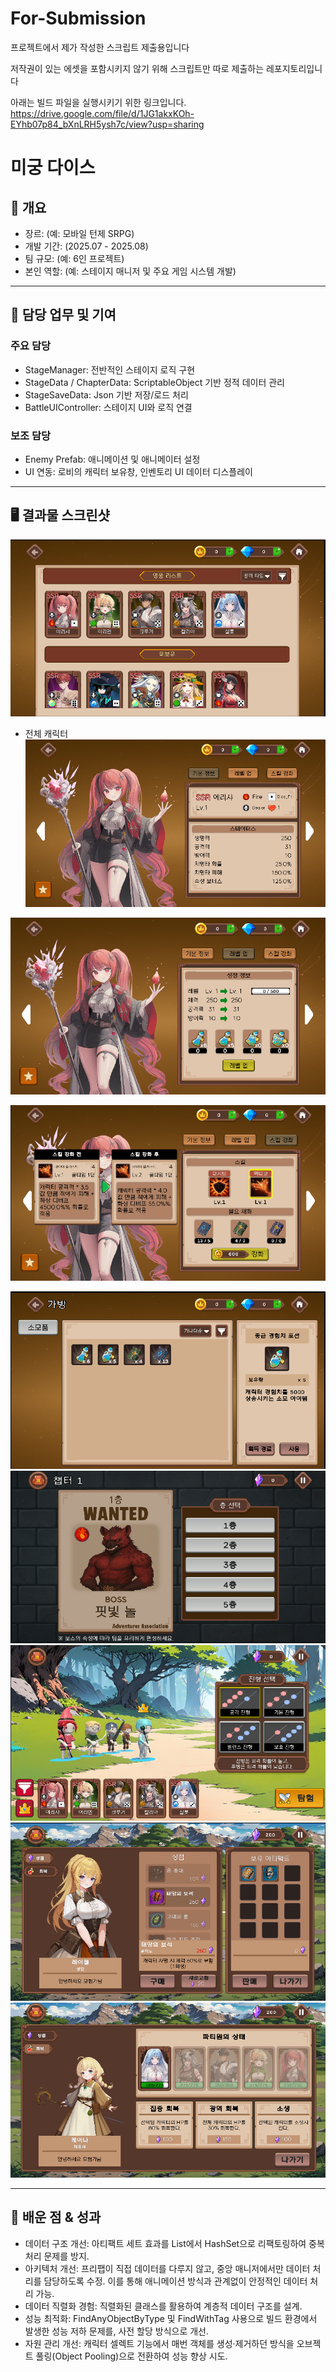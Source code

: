 # For-Submission
프로젝트에서 제가 작성한 스크립트 제출용입니다

저작권이 있는 에셋을 포함시키지 않기 위해 스크립트만 따로 제출하는 레포지토리입니다

아래는 빌드 파일을 실행시키기 위한 링크입니다.
https://drive.google.com/file/d/1JG1akxKOh-EYhb07p84_bXnLRH5ysh7c/view?usp=sharing

# 미궁 다이스

## 📌 개요
- 장르: (예: 모바일 턴제 SRPG)
- 개발 기간: (2025.07 - 2025.08)
- 팀 규모: (예: 6인 프로젝트)
- 본인 역할: (예: 스테이지 매니저 및 주요 게임 시스템 개발)

---

## 🔧 담당 업무 및 기여
### 주요 담당
- StageManager: 전반적인 스테이지 로직 구현
- StageData / ChapterData: ScriptableObject 기반 정적 데이터 관리
- StageSaveData: Json 기반 저장/로드 처리
- BattleUIController: 스테이지 UI와 로직 연결

### 보조 담당
- Enemy Prefab: 애니메이션 및 애니메이터 설정
- UI 연동: 로비의 캐릭터 보유창, 인벤토리 UI 데이터 디스플레이

---

## 🖥️ 결과물 스크린샷

![캐릭터 리스트 화면](Images/CharacterList.png)
- 전체 캐릭터 
![기본 정보 화면](Images/BasicInfo.png)

![레벨업 화면](Images/LevelUp.png)

![스킬레벨업 화면](Images/SkillUp.png)

![인벤토리 화면](Images/Inventory.png)
![층 선택 화면](Images/FloorSelect.png)
![캐릭터 셀렉 화면](Images/CharacterSelect.png)
![구매 화면](Images/Buy.png)
![회복 화면](Images/Heal.png)

---
## 🚀 배운 점 & 성과

- 데이터 구조 개선: 아티팩트 세트 효과를 List에서 HashSet으로 리팩토링하여 중복 처리 문제를 방지.
- 아키텍처 개선: 프리팹이 직접 데이터를 다루지 않고, 중앙 매니저에서만 데이터 처리를 담당하도록 수정. 이를 통해 애니메이션 방식과 관계없이 안정적인 데이터 처리 가능.
- 데이터 직렬화 경험: 직렬화된 클래스를 활용하여 계층적 데이터 구조를 설계.
- 성능 최적화: FindAnyObjectByType 및 FindWithTag 사용으로 빌드 환경에서 발생한 성능 저하 문제를, 사전 할당 방식으로 개선.
- 자원 관리 개선: 캐릭터 셀렉트 기능에서 매번 객체를 생성·제거하던 방식을 오브젝트 풀링(Object Pooling)으로 전환하여 성능 향상 시도.


